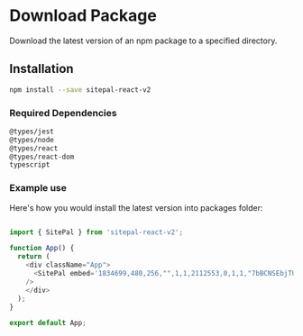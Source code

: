# Download Package

Download the latest version of an npm package to a specified directory.

## Installation

``` sh
npm install --save sitepal-react-v2
```

### Required Dependencies

``` sh
@types/jest
@types/node
@types/react
@types/react-dom
typescript
```

### Example use

Here's how you would install the latest version into packages folder:

``` js

import { SitePal } from 'sitepal-react-v2';  

function App() {
  return (
    <div className="App">
      <SitePal embed='1834699,480,256,"",1,1,2112553,0,1,1,"7bBCNSEbjTUYb0rrta2etlXbO188EvbY",0,"256|480|15|15|L|B|false|0|0|0|0|https://vhss.oddcast.com/admin/img//no_image.jpg|Double%20click%20to%20play%20me|0|C|0|0|0|0"'
    />
    </div>
  );
}

export default App;
